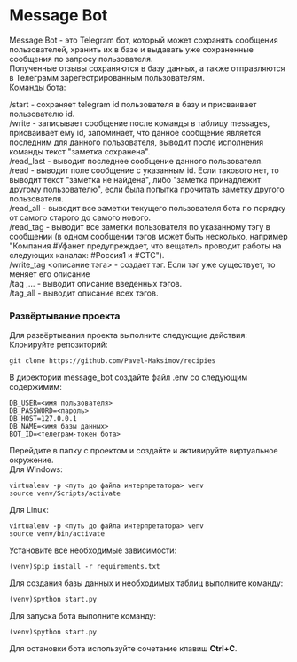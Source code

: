 # Message Bot
Message Bot - это Telegram бот, который может сохранять сообщения пользователей, хранить их в базе и выдавать уже сохраненные сообщения по запросу пользователя.
<br>
Полученные отзывы сохраняются в базу данных, а также отправляются в Телеграмм зарегестрированным пользователям.<br>
Команды бота:
<p>
/start  - сохраняет telegram id пользователя в базу и присваивает пользователю id.<br>
/write - записывает сообщение после команды в таблицу messages, присваивает ему id, запоминает, что данное сообщение является последним для данного пользователя, выводит после исполнения команды текст "заметка <id> сохранена".<br>
/read_last - выводит последнее сообщение данного пользователя.<br>
/read <id> - выводит поле сообщение с указанным id. Если такового нет, то выводит текст "заметка <id> не найдена", либо "заметка <id> принадлежит другому пользователю", если была попытка прочитать заметку другого пользователя.<br>
/read_all - выводит все заметки текущего пользователя бота по порядку от самого старого до самого нового.<br>
/read_tag <tag> - выводит все заметки пользователя по указанному тэгу в сообщении (в одном сообщении тэгов может быть несколько, например "Компания #Уфанет предупреждает, что вещатель проводит работы на следующих каналах: #Россия1 и #СТС").<br>
/write_tag <tag> <описание тэга> - создает тэг. Если тэг уже существует, то меняет его описание<br>
/tag <tag_1>,<tag_2>...<tag_n> - выводит описание введенных тэгов.<br>
/tag_all - выводит описание всех тэгов.<br>
</p>

### Развёртывание проекта <br>
Для развёртывания проекта выполните следующие действия:<br>
Клонируйте репозиторий:
```
git clone https://github.com/Pavel-Maksimov/recipies
```
В директории message_bot создайте файл .env со следующим содержимим:
```
DB_USER=<имя пользователя>
DB_PASSWORD=<пароль>
DB_HOST=127.0.0.1
DB_NAME=<имя базы данных>
BOT_ID=<телеграм-токен бота>
```

Перейдите в папку с проектом и создайте и активируйте виртуальное окружение. <br>
Для Windows:
```
virtualenv -p <путь до файла интерпретатора> venv
source venv/Scripts/activate
```
Для Linux:
```
virtualenv -p <путь до файла интерпретатора> venv
source venv/bin/activate 
```
Установите все необходимые зависимости:
```
(venv)$pip install -r requirements.txt
```
Для создания базы данных и необходимых таблиц выполните команду:
```
(venv)$python start.py
```
Для запуска бота выполните команду:
```
(venv)$python start.py
```
Для остановки бота используйте сочетание клавиш **Ctrl+C**.<br>